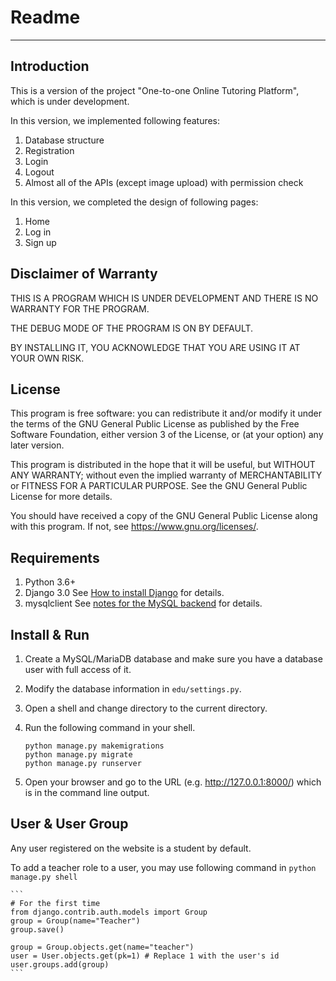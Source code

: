 # Readme

------

## Introduction

This is a version of the project "One-to-one Online Tutoring Platform", which is under development.

In this version, we implemented following features:

1. Database structure
2. Registration
3. Login
4. Logout
5. Almost all of the APIs (except image upload) with permission check

In this version, we completed the design of following pages:

1. Home
2. Log in
3. Sign up

## Disclaimer of Warranty

THIS IS A PROGRAM WHICH IS UNDER DEVELOPMENT AND THERE IS NO WARRANTY FOR THE PROGRAM. 

THE DEBUG MODE OF THE PROGRAM IS ON BY DEFAULT.

BY INSTALLING IT, YOU ACKNOWLEDGE THAT YOU ARE USING IT AT YOUR OWN RISK.

## License

This program is free software: you can redistribute it and/or modify
it under the terms of the GNU General Public License as published by
the Free Software Foundation, either version 3 of the License, or
(at your option) any later version.

This program is distributed in the hope that it will be useful,
but WITHOUT ANY WARRANTY; without even the implied warranty of
MERCHANTABILITY or FITNESS FOR A PARTICULAR PURPOSE.  See the
GNU General Public License for more details.

You should have received a copy of the GNU General Public License
along with this program.  If not, see <https://www.gnu.org/licenses/>.

## Requirements

1. Python 3.6+
2. Django 3.0 See [How to install Django](https://docs.djangoproject.com/en/3.0/topics/install/) for details.
3. mysqlclient See [notes for the MySQL backend](https://docs.djangoproject.com/en/3.0/ref/databases/#mysql-notes) for details.

## Install & Run

1. Create a MySQL/MariaDB database and make sure you have a database user with full access of it.
2. Modify the database information in `edu/settings.py`.
3. Open a shell and change directory to the current directory.
4. Run the following command in your shell.

    ```
    python manage.py makemigrations
    python manage.py migrate
    python manage.py runserver
    ```

5. Open your browser and go to the URL (e.g. http://127.0.0.1:8000/) which is in the command line output.

## User & User Group

Any user registered on the website is a student by default.

To add a teacher role to a user, you may use following command in `python manage.py shell`

    ```
    # For the first time
    from django.contrib.auth.models import Group
    group = Group(name="Teacher")
    group.save()

    group = Group.objects.get(name="teacher")
    user = User.objects.get(pk=1) # Replace 1 with the user's id
    user.groups.add(group)
    ```